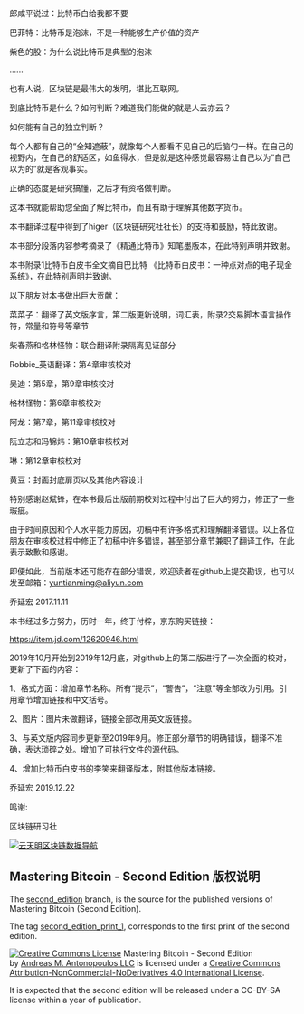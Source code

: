 郎咸平说过：比特币白给我都不要

巴菲特：比特币是泡沫，不是一种能够生产价值的资产

紫色的股：为什么说比特币是典型的泡沫

......

也有人说，区块链是最伟大的发明，堪比互联网。

到底比特币是什么？如何判断？难道我们能做的就是人云亦云？

如何能有自己的独立判断？

每个人都有自己的“全知遮蔽”，就像每个人都看不见自己的后脑勺一样。在自己的视野内，在自己的舒适区，如鱼得水，但是就是这种感觉最容易让自己以为“自己以为的”就是客观事实。

正确的态度是研究搞懂，之后才有资格做判断。

这本书就能帮助您全面了解比特币，而且有助于理解其他数字货币。

本书翻译过程中得到了higer（区块链研究社社长）的支持和鼓励，特此致谢。

本书部分段落内容参考摘录了《精通比特币》知笔墨版本，在此特别声明并致谢。

本书附录1比特币白皮书全文摘自巴比特 《比特币白皮书：一种点对点的电子现金系统》，在此特别声明并致谢。

以下朋友对本书做出巨大贡献：

菜菜子：翻译了英文版序言，第二版更新说明，词汇表，附录2交易脚本语言操作符，常量和符号等章节

柴春燕和格林怪物：联合翻译附录隔离见证部分

Robbie_英语翻译：第4章审核校对

吴迪：第5章，第9章审核校对

格林怪物：第6章审核校对

阿龙：第7章，第11章审核校对

阮立志和冯锦炜：第10章审核校对

琳：第12章审核校对

黄豆：封面封底扉页以及其他内容设计

特别感谢赵斌锋，在本书最后出版前期校对过程中付出了巨大的努力，修正了一些瑕疵。

由于时间原因和个人水平能力原因，初稿中有许多格式和理解翻译错误。以上各位朋友在审核校过程中修正了初稿中许多错误，甚至部分章节兼职了翻译工作，在此表示致歉和感谢。

即便如此，当前版本还可能存在部分错误，欢迎读者在github上提交勘误，也可以发至邮箱：yuntianming@aliyun.com

乔延宏 2017.11.11

本书经过多方努力，历时一年，终于付梓，京东购买链接：

https://item.jd.com/12620946.html

2019年10月开始到2019年12月底，对github上的第二版进行了一次全面的校对，更新了下面的内容：

1、格式方面：增加章节名称。所有“提示”，“警告”，“注意”等全部改为引用。引用章节增加链接和中文括号。

2、图片：图片未做翻译，链接全部改用英文版链接。

3、与英文版内容同步更新至2019年9月。修正部分章节的明确错误，翻译不准确，表达琐碎之处。增加了可执行文件的源代码。

4、增加比特币白皮书的李笑来翻译版本，附其他版本链接。

乔延宏   2019.12.22

鸣谢:

区块链研习社

[![云天明区块链数据导航](http://ytm.ltd/zb_users/upload/ytm.ltd.png)](http://ytm.ltd)




## Mastering Bitcoin - Second Edition 版权说明

The [second_edition](https://github.com/bitcoinbook/bitcoinbook/tree/second_edition) branch, is the source for the published versions of Mastering Bitcoin (Second Edition).

The tag [second_edition_print_1](https://github.com/bitcoinbook/bitcoinbook/releases/tag/second_edition_print_1), corresponds to the first print of the second edition.

[![Creative Commons License](http://upload-images.jianshu.io/upload_images/1785959-177b27ea70947c7d?imageMogr2/auto-orient/strip%7CimageView2/2/w/1240)](http://creativecommons.org/licenses/by-nc-nd/4.0/) 
Mastering Bitcoin - Second Edition by [Andreas M. Antonopoulos LLC](https://antonopoulos.com/) is licensed under a [Creative Commons Attribution-NonCommercial-NoDerivatives 4.0 International License](http://creativecommons.org/licenses/by-nc-nd/4.0/).

It is expected that the second edition will be released under a CC-BY-SA license within a year of publication.
